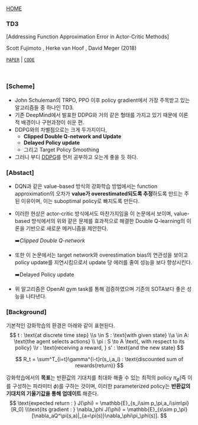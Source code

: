 [HOME](../README.md)

### TD3

[Addressing Function Approximation Error in Actor-Critic Methods]

Scott Fujimoto , Herke van Hoof , David Meger (2018)

[`PAPER`](https://arxiv.org/pdf/1802.09477.pdf)   |	[`CODE`](https://github.com/CUN-bjy/gym-td3-keras)

<br/>

### [Scheme]

- John Schuleman의  TRPO, PPO 이후 policy gradient에서 가장 주목받고 있는 알고리즘들 중 하나인 TD3.
- 기존 DeepMind에서 발표한 DDPG와 거의 같은 형태를 가지고 있기 때문에 이론적 배경이나 구현과정이 쉬운 편.
- DDPG와의 차별점으로는 크게 두가지이다,
  - **Clipped Double Q-network and Update**
  - **Delayed Policy update**
  - 그리고 Target Policy Smoothing
- 그러니 부디 [DDPG](./DDPG.md)를 먼저 공부하고 오는게 좋을 듯 하다.



### [Abstact]

- DQN과 같은 value-based 방식의 강화학습 방법에서는 function approximation의 오차가 **value가 overestimated되도록 추정**하도록 만드는 주된 이유이며, 이는 suboptimal policy로 빠지도록 만든다.

- 이러한 현상은 actor-critic 방식에서도 마찬가지임을 이 논문에서 보이며, value-based 방식에서의 위와 같은 문제를 효과적으로 해결한 Double Q-learning의 이론을 기반으로 새로운 메커니즘을 제안한다.

  :arrow_right:*Clipped Double Q-network*

- 또한 이 논문에서는 target network와 overestimation bias의 연관성을 보이고 policy update를 지연시킴으로서 update 당 에러를 줄여 성능을 보다 향상시킨다.

  :arrow_right:Delayed Policy update

- 위 알고리즘은 OpenAI gym task를 통해 검증하였으며 기존의 SOTA보다 좋은 성능을 나타낸다.



### [Background]

기본적인 강화학습의 환경은 아래와 같이 표현된다.
$$
t : \text{at discrete time step}
\\s \in S : \text{with given state}
\\a \in A: \text{the agent selects actions}
\\ \pi : S \to A \text{, with respect to its policy}
\\r : \text{receiving a reward, } s' : \text{and the new state}
$$

$$
R_t = \sum^T_{i=t}\gamma^{i-t}r(s_i,a_i) : \text{discounted sum of rewards(return)}
$$

강화학습에서의 **목표**는 반환값의 기대치를 최대화 해줄 수 있는 최적의 policy $\pi_\phi$(즉 이를 구성하는 파라미터 $\phi$)를 구하는 것이며, 이러한 parameterized policy는 **반환값의 기대치의 기울기값을 통해 업데이트** 해준다.
$$
\text{expected return : } J(\phi) = \mathbb{E}_{s_i\sim p_\pi,a_i\sim\pi}[R_0]
\\\text{its gradient : } \nabla_\phi J(\phi) = \mathbb{E}_{s\sim p_\pi}[\nabla_aQ^\pi(s,a)|_{a=\pi(s)}\nabla_\phi\pi_\phi(s)].
$$
